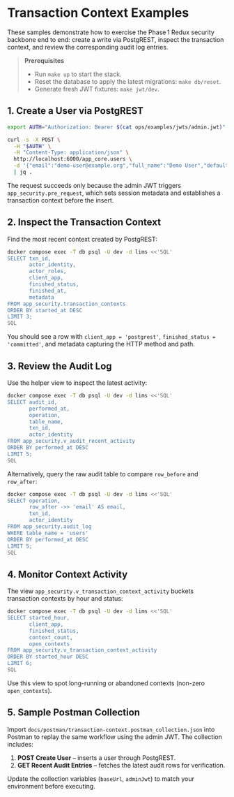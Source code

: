 # Transaction Context Examples

These samples demonstrate how to exercise the Phase 1 Redux security backbone end to end: create a write via PostgREST, inspect the transaction context, and review the corresponding audit log entries.

> **Prerequisites**
>
> - Run `make up` to start the stack.
> - Reset the database to apply the latest migrations: `make db/reset`.
> - Generate fresh JWT fixtures: `make jwt/dev`.

## 1. Create a User via PostgREST

```bash
export AUTH="Authorization: Bearer $(cat ops/examples/jwts/admin.jwt)"

curl -s -X POST \
  -H "$AUTH" \
  -H "Content-Type: application/json" \
  http://localhost:6000/app_core.users \
  -d '{"email":"demo-user@example.org","full_name":"Demo User","default_role":"app_researcher"}' \
  | jq .
```

The request succeeds only because the admin JWT triggers `app_security.pre_request`, which sets session metadata and establishes a transaction context before the insert.

## 2. Inspect the Transaction Context

Find the most recent context created by PostgREST:

```bash
docker compose exec -T db psql -U dev -d lims <<'SQL'
SELECT txn_id,
       actor_identity,
       actor_roles,
       client_app,
       finished_status,
       finished_at,
       metadata
FROM app_security.transaction_contexts
ORDER BY started_at DESC
LIMIT 3;
SQL
```

You should see a row with `client_app = 'postgrest'`, `finished_status = 'committed'`, and metadata capturing the HTTP method and path.

## 3. Review the Audit Log

Use the helper view to inspect the latest activity:

```bash
docker compose exec -T db psql -U dev -d lims <<'SQL'
SELECT audit_id,
       performed_at,
       operation,
       table_name,
       txn_id,
       actor_identity
FROM app_security.v_audit_recent_activity
ORDER BY performed_at DESC
LIMIT 5;
SQL
```

Alternatively, query the raw audit table to compare `row_before` and `row_after`:

```bash
docker compose exec -T db psql -U dev -d lims <<'SQL'
SELECT operation,
       row_after ->> 'email' AS email,
       txn_id,
       actor_identity
FROM app_security.audit_log
WHERE table_name = 'users'
ORDER BY performed_at DESC
LIMIT 5;
SQL
```

## 4. Monitor Context Activity

The view `app_security.v_transaction_context_activity` buckets transaction contexts by hour and status:

```bash
docker compose exec -T db psql -U dev -d lims <<'SQL'
SELECT started_hour,
       client_app,
       finished_status,
       context_count,
       open_contexts
FROM app_security.v_transaction_context_activity
ORDER BY started_hour DESC
LIMIT 6;
SQL
```

Use this view to spot long-running or abandoned contexts (non-zero `open_contexts`).

## 5. Sample Postman Collection

Import `docs/postman/transaction-context.postman_collection.json` into Postman to replay the same workflow using the admin JWT. The collection includes:

1. **POST Create User** – inserts a user through PostgREST.
2. **GET Recent Audit Entries** – fetches the latest audit rows for verification.

Update the collection variables (`baseUrl`, `adminJwt`) to match your environment before executing.
